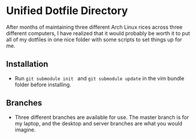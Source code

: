 # Unified Dotfile Directory

After months of maintaining three different Arch Linux rices across three different computers, I have realized that it would probably be worth it to put all of my dotfiles in one nice folder with some scripts to set things up for me.

## Installation

* Run ```git submodule init ``` and ```git submodule update``` in the vim bundle folder before installing.

## Branches

* Three different branches are available for use. The master branch is for my laptop, and the desktop and server branches are what you would imagine.
